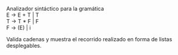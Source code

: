 Analizador sintáctico para la gramática  
E -> E + T | T  
T -> T * F | F  
F -> (E) | i  

Valida cadenas y muestra el recorrido realizado en forma de listas desplegables.
